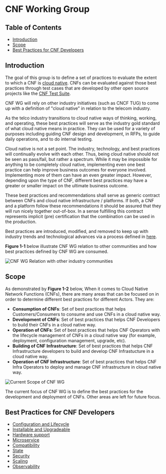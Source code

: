 # CNF Working Group

## Table of Contents

* [Introduction](#introduction)
* [Scope](#scope)
* [Best Practices for CNF Developers](#best-practices-for-cnf-developers)

## Introduction

The goal of this group is to define a set of practices to evaluate the extent to which a CNF is [cloud native](https://github.com/cloud-native-principles/cloud-native-principles). CNFs can be evaluated against those best practices through test cases that are developed by other open source projects like the [CNF Test Suite](https://github.com/cncf/cnf-testsuite#cnf-conformance-test-suite).

CNF WG will rely on other industry initiatives (such as CNCF TUG) to come up with a definition of "cloud native" in relation to the telecom industry.

As the telco industry transitions to cloud native ways of thinking, working, and operating, these best practices will serve as the industry gold standard of what cloud native means in practice. They can be used for a variety of purposes including guiding CNF design and development, in RFPs, to guide daily operations, and to do internal testing.

Cloud native is not a set point. The industry, technology, and best practices will continually evolve with each other. Thus, being cloud native should not be seen as pass/fail, but rather a spectrum. While it may be impossible for anything to be completely cloud native, implementing even one best practice can help improve business outcomes for everyone involved. Implementing more of them can have an even greater impact. However, depending upon the type of CNF, different best practices may have a greater or smaller impact on the ultimate business outcome.

These best practices and recommendations shall serve as generic contract between CNFs and cloud native infrastructure / platforms. If both, a CNF and a platform follow these recommendations it should be assured that they will run nicely together out-of-box. In a sense fulfilling this contract represents implicit (pre) certification that the combination can be used in the production.

Best practices are introduced, modified, and removed to keep up with industry trends and technological advances via a process defined in [here](../doc/cbpps).

**Figure 1-1** below illustrate CNF WG relation to other communities and how best practices defined by CNF WG are consumed.

![CNF WG Relation with other industry communities](./figures/cnf-wg-relation.png)

## Scope

As demonstrated by **Figure 1-2** below, When it comes to Cloud Native Network Functions (CNFs), there are many areas that can be focused on in order to determine different best practices for different Actors. They are:

* **Consumption of CNFs**: Set of best practices that helps Customers/Consumers to consume and use CNFs in a cloud native way.
* **Development of CNFs**: Set of best practices that helps CNF Developers to build their CNFs in a cloud native way.
* **Operation of CNFs**: Set of best practices that helps CNF Operators with the lifecycle management of CNFs in a cloud native way (for example, deployment, configuration management, upgrade, etc).
* **Building of CNF Infrastructure**: Set of best practices that helps CNF Infrastructure developers to build and develop CNF Infrastucture in a cloud native way.
* **Operation of CNF Infrastructure**: Set of best practices that helps CNF Infra Operators to deploy and manage CNF infrastructure in cloud native way.

![Current Scope of CNF WG](./figures/cnf-wg-scope.png)

The current focus of CNF WG is to define the best practices for the development and deployment of CNFs. Other areas are left for future focus.

## Best Practices for CNF Developers

* [Configuration and Lifecycle](./best_cnf_dev.md#1.0-configuration-and-lifecycle)
* [Installable and Upgradeable](./best_cnf_dev.md#2.0-installable-and-upgradeable)
* [Hardware support](./best_cnf_dev.md#3.0-hardware-support)
* [Microservice](./best_cnf_dev.md#4.0-microservice)
* [Compatibility](./best_cnf_dev.md#5.0-compatibility)
* [State](./best_cnf_dev.md#6.0-state)
* [Security](./best_cnf_dev.md#7.0-security)
* [Scaling](./best_cnf_dev.md#8.0-scaling)
* [Observability](./best_cnf_dev.md#9.0-observability)
